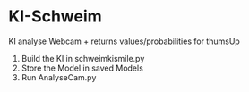 # KI-Schweim

KI analyse Webcam + returns values/probabilities for thumsUp
1. Build the KI in schweimkismile.py
2. Store the Model in saved Models
2. Run AnalyseCam.py
